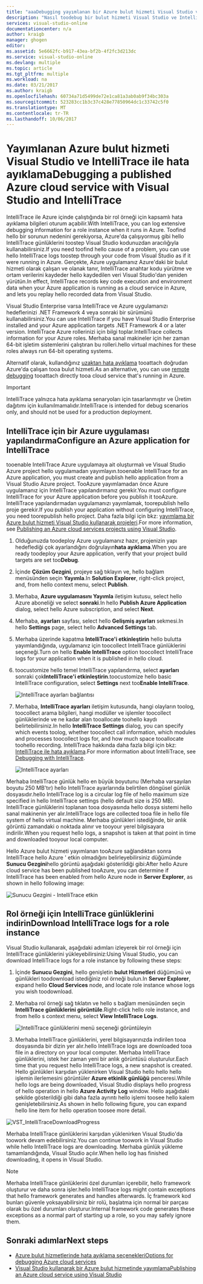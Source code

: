 ```yaml
---
title: "aaaDebugging yayımlanan bir Azure bulut hizmeti Visual Studio ve IntelliTrace ile | Microsoft Docs"
description: "Nasıl toodebug bir bulut hizmeti Visual Studio ve IntelliTrace ile bilgi edinin"
services: visual-studio-online
documentationcenter: n/a
author: kraigb
manager: ghogen
editor: 
ms.assetid: 5e6662fc-b917-43ea-bf2b-4f2fc3d213dc
ms.service: visual-studio-online
ms.devlang: multiple
ms.topic: article
ms.tgt_pltfrm: multiple
ms.workload: na
ms.date: 03/21/2017
ms.author: kraigb
ms.openlocfilehash: 60734a71d5499de72e1ca81a3ab0ab9f34bc303a
ms.sourcegitcommit: 523283cc1b3c37c428e77850964dc1c33742c5f0
ms.translationtype: MT
ms.contentlocale: tr-TR
ms.lasthandoff: 10/06/2017
---
```

# <a name="debugging-a-published-azure-cloud-service-with-visual-studio-and-intellitrace"></a><span data-ttu-id="109cc-103">Yayımlanan Azure bulut hizmeti Visual Studio ve IntelliTrace ile hata ayıklama</span><span class="sxs-lookup"><span data-stu-id="109cc-103">Debugging a published Azure cloud service with Visual Studio and IntelliTrace</span></span>
<span data-ttu-id="109cc-104">IntelliTrace ile Azure içinde çalıştığında bir rol örneği için kapsamlı hata ayıklama bilgileri oturum açabilir.</span><span class="sxs-lookup"><span data-stu-id="109cc-104">With IntelliTrace, you can log extensive debugging information for a role instance when it runs in Azure.</span></span> <span data-ttu-id="109cc-105">Toofind hello bir sorunun nedenini gerekiyorsa, Azure'da çalışıyormuş gibi hello IntelliTrace günlüklerini toostep Visual Studio kodunuzdan aracılığıyla kullanabilirsiniz.</span><span class="sxs-lookup"><span data-stu-id="109cc-105">If you need toofind hello cause of a problem, you can use hello IntelliTrace logs toostep through your code from Visual Studio as if it were running in Azure.</span></span> <span data-ttu-id="109cc-106">Gerçekte, Azure uygulamanız Azure'daki bir bulut hizmeti olarak çalışan ve olanak tanır, IntelliTrace anahtar kodu yürütme ve ortam verilerini kaydeder hello kaydedilen veri Visual Studio'dan yeniden yürütün.</span><span class="sxs-lookup"><span data-stu-id="109cc-106">In effect, IntelliTrace records key code execution and environment data when your Azure application is running as a cloud service in Azure, and lets you replay hello recorded data from Visual Studio.</span></span> 

<span data-ttu-id="109cc-107">Visual Studio Enterprise varsa IntelliTrace ve Azure uygulamanızı hedeflerinizi .NET Framework 4 veya sonraki bir sürümünü kullanabilirsiniz.</span><span class="sxs-lookup"><span data-stu-id="109cc-107">You can use IntelliTrace if you have Visual Studio Enterprise installed and your Azure application targets .NET Framework 4 or a later version.</span></span> <span data-ttu-id="109cc-108">IntelliTrace Azure rollerinizi için bilgi toplar.</span><span class="sxs-lookup"><span data-stu-id="109cc-108">IntelliTrace collects information for your Azure roles.</span></span> <span data-ttu-id="109cc-109">Merhaba sanal makineler için her zaman 64-bit işletim sistemlerini çalıştıran bu rolleri.</span><span class="sxs-lookup"><span data-stu-id="109cc-109">hello virtual machines for these roles always run 64-bit operating systems.</span></span>

<span data-ttu-id="109cc-110">Alternatif olarak, kullandığınız [uzaktan hata ayıklama](http://go.microsoft.com/fwlink/p/?LinkId=623041) tooattach doğrudan Azure'da çalışan tooa bulut hizmeti.</span><span class="sxs-lookup"><span data-stu-id="109cc-110">As an alternative, you can use [remote debugging](http://go.microsoft.com/fwlink/p/?LinkId=623041) tooattach directly tooa cloud service that's running in Azure.</span></span>

> [!IMPORTANT]
> <span data-ttu-id="109cc-111">IntelliTrace yalnızca hata ayıklama senaryoları için tasarlanmıştır ve Üretim dağıtımı için kullanılmamalıdır.</span><span class="sxs-lookup"><span data-stu-id="109cc-111">IntelliTrace is intended for debug scenarios only, and should not be used for a production deployment.</span></span>
> 

## <a name="configure-an-azure-application-for-intellitrace"></a><span data-ttu-id="109cc-112">IntelliTrace için bir Azure uygulaması yapılandırma</span><span class="sxs-lookup"><span data-stu-id="109cc-112">Configure an Azure application for IntelliTrace</span></span>
<span data-ttu-id="109cc-113">tooenable IntelliTrace Azure uygulamaya ait oluşturmalı ve Visual Studio Azure project hello uygulamadan yayımlayın.</span><span class="sxs-lookup"><span data-stu-id="109cc-113">tooenable IntelliTrace for an Azure application, you must create and publish hello application from a Visual Studio Azure project.</span></span> <span data-ttu-id="109cc-114">TooAzure yayımlamadan önce Azure uygulamanız için IntelliTrace yapılandırmanız gerekir.</span><span class="sxs-lookup"><span data-stu-id="109cc-114">You must configure IntelliTrace for your Azure application before you publish it tooAzure.</span></span> <span data-ttu-id="109cc-115">IntelliTrace yapılandırmadan uygulamanızı yayımlamak, toorepublish hello proje gerekir.</span><span class="sxs-lookup"><span data-stu-id="109cc-115">If you publish your application without configuring IntelliTrace, you need toorepublish hello project.</span></span> <span data-ttu-id="109cc-116">Daha fazla bilgi için bkz: [yayımlama bir Azure bulut hizmeti Visual Studio kullanarak projeleri](http://go.microsoft.com/fwlink/p/?LinkId=623012).</span><span class="sxs-lookup"><span data-stu-id="109cc-116">For more information, see [Publishing an Azure cloud services projects using Visual Studio](http://go.microsoft.com/fwlink/p/?LinkId=623012).</span></span>

1. <span data-ttu-id="109cc-117">Olduğunuzda toodeploy Azure uygulamanız hazır, projenizin yapı hedeflediği çok ayarlandığını doğrulayın**hata ayıklama**.</span><span class="sxs-lookup"><span data-stu-id="109cc-117">When you are ready toodeploy your Azure application, verify that your project build targets are set too**Debug**.</span></span>

1. <span data-ttu-id="109cc-118">İçinde **Çözüm Gezgini**, projeye sağ tıklayın ve, hello bağlam menüsünden seçin **Yayımla**.</span><span class="sxs-lookup"><span data-stu-id="109cc-118">In **Solution Explorer**, right-click project, and, from hello context menu, select **Publish**.</span></span>
   
1. <span data-ttu-id="109cc-119">Merhaba, **Azure uygulamasını Yayımla** iletişim kutusu, select hello Azure aboneliği ve select **sonraki**.</span><span class="sxs-lookup"><span data-stu-id="109cc-119">In hello **Publish Azure Application** dialog, select hello Azure subscription, and select **Next**.</span></span>

1. <span data-ttu-id="109cc-120">Merhaba, **ayarları** sayfası, select hello **Gelişmiş ayarları** sekmesi.</span><span class="sxs-lookup"><span data-stu-id="109cc-120">In hello **Settings** page, select hello **Advanced Settings** tab.</span></span>

1. <span data-ttu-id="109cc-121">Merhaba üzerinde kapatma **IntelliTrace'i etkinleştirin** hello bulutta yayımlandığında, uygulamanız için toocollect IntelliTrace günlüklerini seçeneği.</span><span class="sxs-lookup"><span data-stu-id="109cc-121">Turn on hello **Enable IntelliTrace** option toocollect IntelliTrace logs for your application when it is published in hello cloud.</span></span>
   
1. <span data-ttu-id="109cc-122">toocustomize hello temel IntelliTrace yapılandırma, select **ayarları** sonraki çok**IntelliTrace'i etkinleştirin**.</span><span class="sxs-lookup"><span data-stu-id="109cc-122">toocustomize hello basic IntelliTrace configuration, select **Settings** next too**Enable IntelliTrace**.</span></span>

    ![IntelliTrace ayarları bağlantısı](./media/vs-azure-tools-intellitrace-debug-published-cloud-services/intellitrace-settings-link.png)
   
1. <span data-ttu-id="109cc-124">Merhaba, **IntelliTrace ayarları** iletişim kutusunda, hangi olayların toolog, toocollect arama bilgileri, hangi modüller ve işlemler toocollect günlüklerinde ve ne kadar alan tooallocate toohello kaydı belirtebilirsiniz.</span><span class="sxs-lookup"><span data-stu-id="109cc-124">In hello **IntelliTrace Settings** dialog, you can specify which events toolog, whether toocollect call information, which modules and processes toocollect logs for, and how much space tooallocate toohello recording.</span></span> <span data-ttu-id="109cc-125">IntelliTrace hakkında daha fazla bilgi için bkz: [IntelliTrace ile hata ayıklama](http://go.microsoft.com/fwlink/?LinkId=214468).</span><span class="sxs-lookup"><span data-stu-id="109cc-125">For more information about IntelliTrace, see [Debugging with IntelliTrace](http://go.microsoft.com/fwlink/?LinkId=214468).</span></span>
   
    ![IntelliTrace ayarları](./media/vs-azure-tools-intellitrace-debug-published-cloud-services/IC519063.png)

<span data-ttu-id="109cc-127">Merhaba IntelliTrace günlük hello en büyük boyutunu (Merhaba varsayılan boyutu 250 MB'tır) hello IntelliTrace ayarlarında belirtilen döngüsel günlük dosyasıdır.</span><span class="sxs-lookup"><span data-stu-id="109cc-127">hello IntelliTrace log is a circular log file of hello maximum size specified in hello IntelliTrace settings (hello default size is 250 MB).</span></span> <span data-ttu-id="109cc-128">IntelliTrace günlüklerini toplanan tooa dosyasında hello dosya sistemi hello sanal makinenin yer alır.</span><span class="sxs-lookup"><span data-stu-id="109cc-128">IntelliTrace logs are collected tooa file in hello file system of hello virtual machine.</span></span> <span data-ttu-id="109cc-129">Merhaba günlükleri istediğinde, bir anlık görüntü zamandaki o noktada alınır ve tooyour yerel bilgisayara indirilir.</span><span class="sxs-lookup"><span data-stu-id="109cc-129">When you request hello logs, a snapshot is taken at that point in time and downloaded tooyour local computer.</span></span>

<span data-ttu-id="109cc-130">Hello Azure bulut hizmeti yayımlanan tooAzure sağlandıktan sonra IntelliTrace hello Azure ' etkin olmadığını belirleyebilirsiniz düğümünde **Sunucu Gezgini**hello görüntü aşağıdaki gösterildiği gibi:</span><span class="sxs-lookup"><span data-stu-id="109cc-130">After hello Azure cloud service has been published tooAzure, you can determine if IntelliTrace has been enabled from hello Azure node in **Server Explorer**, as shown in hello following image:</span></span>

![Sunucu Gezgini - IntelliTrace etkin](./media/vs-azure-tools-intellitrace-debug-published-cloud-services/IC744134.png)

## <a name="download-intellitrace-logs-for-a-role-instance"></a><span data-ttu-id="109cc-132">Rol örneği için IntelliTrace günlüklerini indirin</span><span class="sxs-lookup"><span data-stu-id="109cc-132">Download IntelliTrace logs for a role instance</span></span>
<span data-ttu-id="109cc-133">Visual Studio kullanarak, aşağıdaki adımları izleyerek bir rol örneği için IntelliTrace günlüklerini yükleyebilirsiniz:</span><span class="sxs-lookup"><span data-stu-id="109cc-133">Using Visual Studio, you can download IntelliTrace logs for a role instance by following these steps:</span></span>

1. <span data-ttu-id="109cc-134">İçinde **Sunucu Gezgini**, hello genişletin **bulut Hizmetleri** düğümünü ve günlükleri toodownload istediğiniz rol örneği bulun.</span><span class="sxs-lookup"><span data-stu-id="109cc-134">In **Server Explorer**, expand hello **Cloud Services** node, and locate role instance whose logs you wish toodownload.</span></span> 

1. <span data-ttu-id="109cc-135">Merhaba rol örneği sağ tıklatın ve hello s bağlam menüsünden seçin **IntelliTrace günlüklerini görüntüle**.</span><span class="sxs-lookup"><span data-stu-id="109cc-135">Right-click hello role instance, and from hello s context menu, select **View IntelliTrace Logs**.</span></span> 

    ![IntelliTrace günlüklerini menü seçeneği görüntüleyin](./media/vs-azure-tools-intellitrace-debug-published-cloud-services/view-intellitrace-logs.png)

1. <span data-ttu-id="109cc-137">Merhaba IntelliTrace günlüklerini, yerel bilgisayarınızda indirilen tooa dosyasında bir dizin yer alır.</span><span class="sxs-lookup"><span data-stu-id="109cc-137">hello IntelliTrace logs are downloaded tooa file in a directory on your local computer.</span></span> <span data-ttu-id="109cc-138">Merhaba IntelliTrace günlüklerini, istek her zaman yeni bir anlık görüntüsü oluşturulur.</span><span class="sxs-lookup"><span data-stu-id="109cc-138">Each time that you request hello IntelliTrace logs, a new snapshot is created.</span></span> <span data-ttu-id="109cc-139">Hello günlükleri karşıdan yüklenirken Visual Studio hello hello hello işlemin ilerlemesini görüntüler **Azure etkinlik günlüğü** penceresi.</span><span class="sxs-lookup"><span data-stu-id="109cc-139">While hello logs are being downloaded, Visual Studio displays hello progress of hello operation in hello **Azure Activity Log** window.</span></span> <span data-ttu-id="109cc-140">Hello aşağıdaki şekilde gösterildiği gibi daha fazla ayrıntı hello işlemi toosee hello kalem genişletebilirsiniz.</span><span class="sxs-lookup"><span data-stu-id="109cc-140">As shown in hello following figure, you can expand hello line item for hello operation toosee more detail.</span></span>

![VST_IntelliTraceDownloadProgress](./media/vs-azure-tools-intellitrace-debug-published-cloud-services/IC745551.png)

<span data-ttu-id="109cc-142">Merhaba IntelliTrace günlüklerini karşıdan yüklenirken Visual Studio'da toowork devam edebilirsiniz.</span><span class="sxs-lookup"><span data-stu-id="109cc-142">You can continue toowork in Visual Studio while hello IntelliTrace logs are downloading.</span></span> <span data-ttu-id="109cc-143">Merhaba günlük yükleme tamamlandığında, Visual Studio açılır.</span><span class="sxs-lookup"><span data-stu-id="109cc-143">When hello log has finished downloading, it opens in Visual Studio.</span></span>

> [!NOTE]
> <span data-ttu-id="109cc-144">Merhaba IntelliTrace günlüklerini özel durumları içerebilir, hello framework oluşturur ve daha sonra işler.</span><span class="sxs-lookup"><span data-stu-id="109cc-144">hello IntelliTrace logs might contain exceptions that hello framework generates and handles afterwards.</span></span> <span data-ttu-id="109cc-145">İç framework kod bunları güvenle yoksayabilirsiniz bir rolü, başlatma için normal bir parçası olarak bu özel durumları oluşturur.</span><span class="sxs-lookup"><span data-stu-id="109cc-145">Internal framework code generates these exceptions as a normal part of starting up a role, so you may safely ignore them.</span></span>
> 
> 

## <a name="next-steps"></a><span data-ttu-id="109cc-146">Sonraki adımlar</span><span class="sxs-lookup"><span data-stu-id="109cc-146">Next steps</span></span>
- [<span data-ttu-id="109cc-147">Azure bulut hizmetlerinde hata ayıklama seçenekleri</span><span class="sxs-lookup"><span data-stu-id="109cc-147">Options for debugging Azure cloud services</span></span>](vs-azure-tools-debugging-cloud-services-overview.md)
- [<span data-ttu-id="109cc-148">Visual Studio kullanarak bir Azure bulut hizmetinde yayımlama</span><span class="sxs-lookup"><span data-stu-id="109cc-148">Publishing an Azure cloud service using Visual Studio</span></span>](vs-azure-tools-publishing-a-cloud-service.md)